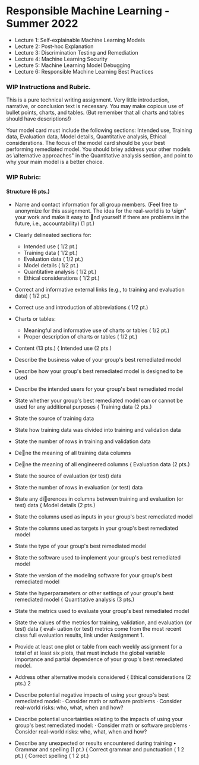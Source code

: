 # Responsible Machine Learning - Summer 2022

* Lecture 1: Self-explainable Machine Learning Models
* Lecture 2: Post-hoc Explanation
* Lecture 3: Discrimination Testing and Remediation
* Lecture 4: Machine Learning Security
* Lecture 5: Machine Learning Model Debugging
* Lecture 6: Responsible Machine Learning Best Practices



### WIP Instructions and Rubric.
This is a pure technical writing assignment. Very little introduction, narrative, or conclusion text is necessary. You may make copious use of bullet points, charts, and tables. (But remember that all charts and tables should have descriptions!)

Your model card must include the following sections: Intended use, Training data, Evaluation data, Model details, Quantitative analysis, Ethical considerations. The focus of the model card should be your best performing remediated model. You should briey address your other models as \alternative approaches" in the Quantitative analysis section, and point to why your main model is a better choice.

### WIP Rubric:
#### Structure (6 pts.)
* Name and contact information for all group members. (Feel free to anonymize for this assignment. The idea for the real-world is to \sign" your work and make it easy to nd yourself if there are problems in the future, i.e., accountability) (1 pt.)
* Clearly delineated sections for:
  * Intended use ( 1/2 pt.)
  * Training data ( 1/2 pt.)
  * Evaluation data ( 1/2 pt.)
  * Model details ( 1/2 pt.)
  * Quantitative analysis ( 1/2 pt.)
  * Ethical considerations ( 1/2 pt.)
* Correct and informative external links (e.g., to training and evaluation data) ( 1/2 pt.)
* Correct use and introduction of abbreviations ( 1/2 pt.)
* Charts or tables:
  * Meaningful and informative use of charts or tables ( 1/2 pt.)
  * Proper description of charts or tables ( 1/2 pt.)





* Content (13 pts.)
{ Intended use (2 pts.)
* Describe the business value of your group's best remediated model
* Describe how your group's best remediated model is designed to be used
* Describe the intended users for your group's best remediated model
* State whether your group's best remediated model can or cannot be used for any additional
purposes
{ Training data (2 pts.)
* State the source of training data
* State how training data was divided into training and validation data
* State the number of rows in training and validation data
* Dene the meaning of all training data columns
* Dene the meaning of all engineered columns
{ Evaluation data (2 pts.)
* State the source of evaluation (or test) data
* State the number of rows in evaluation (or test) data
* State any dierences in columns between training and evaluation (or test) data
{ Model details (2 pts.)
* State the columns used as inputs in your group's best remediated model
* State the columns used as targets in your group's best remediated model
* State the type of your group's best remediated model
* State the software used to implement your group's best remediated model
* State the version of the modeling software for your group's best remediated model
* State the hyperparameters or other settings of your group's best remediated model
{ Quantitative analysis (3 pts.)
* State the metrics used to evaluate your group's best remediated model
* State the values of the metrics for training, validation, and evaluation (or test) data { eval-
uation (or test) metrics come from the most recent class full evaluation results, link under
Assignment 1.
* Provide at least one plot or table from each weekly assignment for a total of at least six plots,
that must include the global variable importance and partial dependence of your group's best
remediated model.
* Address other alternative models considered
{ Ethical considerations (2 pts.)
2
* Describe potential negative impacts of using your group's best remediated model:
· Consider math or software problems
· Consider real-world risks: who, what, when and how?
* Describe potential uncertainties relating to the impacts of using your group's best remediated
model:
· Consider math or software problems
· Consider real-world risks: who, what, when and how?
* Describe any unexpected or results encountered during training
• Grammar and spelling (1 pt.)
{ Correct grammar and punctuation ( 1
2 pt.)
{ Correct spelling ( 1
2 pt.)
